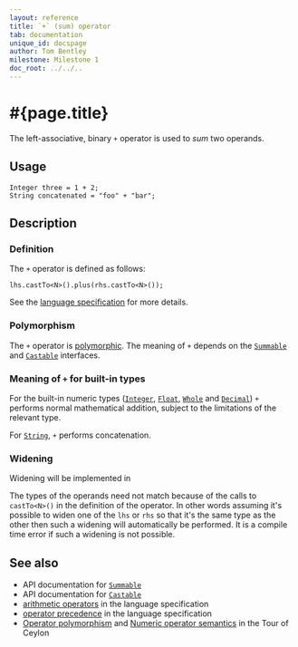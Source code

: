 ```yaml
---
layout: reference
title: `+` (sum) operator
tab: documentation
unique_id: docspage
author: Tom Bentley
milestone: Milestone 1
doc_root: ../../..
---
```


# #{page.title}

The left-associative, binary `+` operator is used to *sum* two operands.

## Usage 

    Integer three = 1 + 2;
    String concatenated = "foo" + "bar";

## Description

### Definition

The `+` operator is defined as follows:

<!-- check:none -->
    lhs.castTo<N>().plus(rhs.castTo<N>());

See the [language specification](#{page.doc_root}/#{site.urls.spec_relative}#arithmetic) for more details.

### Polymorphism

The `+` operator is [polymorphic](#{page.doc_root}/reference/operator/operator-polymorphism). 
The meaning of `+` depends on the 
[`Summable`](#{page.doc_root}/api/ceylon/language/interface_Summable.html) and
[`Castable`](#{page.doc_root}/api/ceylon/language/interface_Castable.html) interfaces.

### Meaning of `+` for built-in types

For the built-in numeric types ([`Integer`](#{page.doc_root}/api/ceylon/language/class_Integer.html), 
[`Float`](#{page.doc_root}/api/ceylon/language/class_Float.html),
[`Whole`](#{page.doc_root}/api/ceylon/language/class_Whole.html) and
[`Decimal`](#{page.doc_root}/api/ceylon/language/class_Decimal.html))
`+` performs normal mathematical addition, subject to the limitations
of the relevant type.

For [`String`](#{page.doc_root}/api/ceylon/language/class_String.html), `+` performs concatenation.

### Widening

Widening will be implemented in <!-- m2 -->

The types of the operands need not match because of the calls to `castTo<N>()` 
in the definition of the operator. In other words assuming it's possible to 
widen one of the `lhs` or `rhs` so that it's the same type as the other then 
such a widening will automatically be performed. It is a compile time error if 
such a widening is not possible. 

## See also

* API documentation for [`Summable`](#{page.doc_root}/api/ceylon/language/interface_Summable.html)
* API documentation for [`Castable`](#{page.doc_root}/api/ceylon/language/interface_Castable.html)
* [arithmetic operators](#{page.doc_root}/#{site.urls.spec_relative}#arithmetic) in the 
  language specification
* [operator precedence](#{page.doc_root}/#{site.urls.spec_relative}#operatorprecedence) in the 
  language specification
* [Operator polymorphism](#{page.doc_root}/tour/language-module/#operator_polymorphism) 
  and 
  [Numeric operator semantics](#{page.doc_root}/tour/language-module/#numeric_operator_semantics) 
  in the Tour of Ceylon
